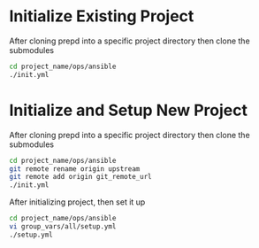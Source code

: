 # Initialize Existing Project

After cloning prepd into a specific project directory then clone the submodules

```bash
cd project_name/ops/ansible
./init.yml
```

# Initialize and Setup New Project

After cloning prepd into a specific project directory then clone the submodules

```bash
cd project_name/ops/ansible
git remote rename origin upstream
git remote add origin git_remote_url
./init.yml
```

After initializing project, then set it up

```bash
cd project_name/ops/ansible
vi group_vars/all/setup.yml
./setup.yml
```

